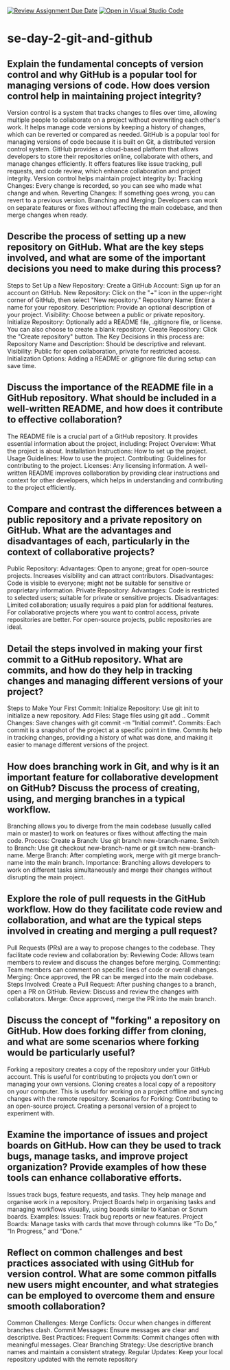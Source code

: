[![Review Assignment Due Date](https://classroom.github.com/assets/deadline-readme-button-22041afd0340ce965d47ae6ef1cefeee28c7c493a6346c4f15d667ab976d596c.svg)](https://classroom.github.com/a/8wgCKhpZ)
[![Open in Visual Studio Code](https://classroom.github.com/assets/open-in-vscode-2e0aaae1b6195c2367325f4f02e2d04e9abb55f0b24a779b69b11b9e10269abc.svg)](https://classroom.github.com/online_ide?assignment_repo_id=15598583&assignment_repo_type=AssignmentRepo)
# se-day-2-git-and-github
## Explain the fundamental concepts of version control and why GitHub is a popular tool for managing versions of code. How does version control help in maintaining project integrity?
Version control is a system that tracks changes to files over time, allowing multiple people to collaborate on a project without overwriting each other's work. It helps manage code versions by keeping a history of changes, which can be reverted or compared as needed.
GitHub is a popular tool for managing versions of code because it is built on Git, a distributed version control system. GitHub provides a cloud-based platform that allows developers to store their repositories online, collaborate with others, and manage changes efficiently. It offers features like issue tracking, pull requests, and code review, which enhance collaboration and project integrity.
Version control helps maintain project integrity by:
Tracking Changes: Every change is recorded, so you can see who made what change and when.
Reverting Changes: If something goes wrong, you can revert to a previous version.
Branching and Merging: Developers can work on separate features or fixes without affecting the main codebase, and then merge changes when ready.

## Describe the process of setting up a new repository on GitHub. What are the key steps involved, and what are some of the important decisions you need to make during this process?
Steps to Set Up a New Repository:
Create a GitHub Account: Sign up for an account on GitHub.
New Repository: Click on the "+" icon in the upper-right corner of GitHub, then select "New repository."
Repository Name: Enter a name for your repository.
Description: Provide an optional description of your project.
Visibility: Choose between a public or private repository.
Initialize Repository: Optionally add a README file, .gitignore file, or license. You can also choose to create a blank repository.
Create Repository: Click the "Create repository" button.
The Key Decisions in this process are:
Repository Name and Description: Should be descriptive and relevant.
Visibility: Public for open collaboration, private for restricted access.
Initialization Options: Adding a README or .gitignore file during setup can save time.

## Discuss the importance of the README file in a GitHub repository. What should be included in a well-written README, and how does it contribute to effective collaboration?
The README file is a crucial part of a GitHub repository. It provides essential information about the project, including:
Project Overview: What the project is about.
Installation Instructions: How to set up the project.
Usage Guidelines: How to use the project.
Contributing: Guidelines for contributing to the project.
Licenses: Any licensing information.
A well-written README improves collaboration by providing clear instructions and context for other developers, which helps in understanding and contributing to the project efficiently.
## Compare and contrast the differences between a public repository and a private repository on GitHub. What are the advantages and disadvantages of each, particularly in the context of collaborative projects?
Public Repository:
Advantages: Open to anyone; great for open-source projects. Increases visibility and can attract contributors.
Disadvantages: Code is visible to everyone; might not be suitable for sensitive or proprietary information.
Private Repository:
Advantages: Code is restricted to selected users; suitable for private or sensitive projects.
Disadvantages: Limited collaboration; usually requires a paid plan for additional features.
For collaborative projects where you want to control access, private repositories are better. For open-source projects, public repositories are ideal.
## Detail the steps involved in making your first commit to a GitHub repository. What are commits, and how do they help in tracking changes and managing different versions of your project?
Steps to Make Your First Commit:
Initialize Repository: Use git init to initialize a new repository.
Add Files: Stage files using git add ..
Commit Changes: Save changes with git commit -m "Initial commit".
Commits: Each commit is a snapshot of the project at a specific point in time. Commits help in tracking changes, providing a history of what was done, and making it easier to manage different versions of the project.
## How does branching work in Git, and why is it an important feature for collaborative development on GitHub? Discuss the process of creating, using, and merging branches in a typical workflow.
Branching allows you to diverge from the main codebase (usually called main or master) to work on features or fixes without affecting the main code.
Process:
Create a Branch: Use git branch new-branch-name.
Switch to Branch: Use git checkout new-branch-name or git switch new-branch-name.
Merge Branch: After completing work, merge with git merge branch-name into the main branch.
Importance: Branching allows developers to work on different tasks simultaneously and merge their changes without disrupting the main project.
## Explore the role of pull requests in the GitHub workflow. How do they facilitate code review and collaboration, and what are the typical steps involved in creating and merging a pull request?
Pull Requests (PRs) are a way to propose changes to the codebase. They facilitate code review and collaboration by:
Reviewing Code: Allows team members to review and discuss the changes before merging.
Commenting: Team members can comment on specific lines of code or overall changes.
Merging: Once approved, the PR can be merged into the main codebase.
Steps Involved:
Create a Pull Request: After pushing changes to a branch, open a PR on GitHub.
Review: Discuss and review the changes with collaborators.
Merge: Once approved, merge the PR into the main branch.
## Discuss the concept of "forking" a repository on GitHub. How does forking differ from cloning, and what are some scenarios where forking would be particularly useful?
Forking a repository creates a copy of the repository under your GitHub account. This is useful for contributing to projects you don’t own or managing your own versions.
Cloning creates a local copy of a repository on your computer. This is useful for working on a project offline and syncing changes with the remote repository.
Scenarios for Forking:
Contributing to an open-source project.
Creating a personal version of a project to experiment with.
## Examine the importance of issues and project boards on GitHub. How can they be used to track bugs, manage tasks, and improve project organization? Provide examples of how these tools can enhance collaborative efforts.
Issues track bugs, feature requests, and tasks. They help manage and organise work in a repository.
Project Boards help in organising tasks and managing workflows visually, using boards similar to Kanban or Scrum boards.
Examples:
Issues: Track bug reports or new features.
Project Boards: Manage tasks with cards that move through columns like “To Do,” “In Progress,” and “Done.”
## Reflect on common challenges and best practices associated with using GitHub for version control. What are some common pitfalls new users might encounter, and what strategies can be employed to overcome them and ensure smooth collaboration?
Common Challenges:
Merge Conflicts: Occur when changes in different branches clash.
Commit Messages: Ensure messages are clear and descriptive.
Best Practices:
Frequent Commits: Commit changes often with meaningful messages.
Clear Branching Strategy: Use descriptive branch names and maintain a consistent strategy.
Regular Updates: Keep your local repository updated with the remote repository
